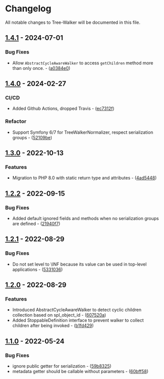 # Changelog

All notable changes to Tree-Walker will be documented in this file.

## [1.4.1](https://github.com/rezozero/tree-walker/compare/1.4.0...1.4.1) - 2024-07-01

### Bug Fixes

- Allow `AbstractCycleAwareWalker` to access `getChildren` method more than only once. - ([a0384e0](https://github.com/rezozero/tree-walker/commit/a0384e01b909d7a8ba36fccd65ed76d164725895))

## [1.4.0](https://github.com/rezozero/tree-walker/compare/1.3.0...1.4.0) - 2024-02-27

### CI/CD

- Added Github Actions, dropped Travis - ([ec7312f](https://github.com/rezozero/tree-walker/commit/ec7312fa0ea85bc5ef56d8b0a27d1dabc05a9576))

### Refactor

- Support Symfony 6/7 for TreeWalkerNormalizer, respect serialization groups - ([52109be](https://github.com/rezozero/tree-walker/commit/52109be5710061a4cf30cb896c3efdbb42489199))

## [1.3.0](https://github.com/rezozero/tree-walker/compare/1.2.2...1.3.0) - 2022-10-13

### Features

- Migration to PHP 8.0 with static return type and attributes - ([4ad5448](https://github.com/rezozero/tree-walker/commit/4ad54486cf284bc59be2fe09d8a79d60f3a47206))

## [1.2.2](https://github.com/rezozero/tree-walker/compare/1.2.1...1.2.2) - 2022-09-15

### Bug Fixes

- Added default ignored fields and methods when no serialization groups are defined - ([21940f7](https://github.com/rezozero/tree-walker/commit/21940f76c479aef99c93c4b63a45c679d1a7818c))

## [1.2.1](https://github.com/rezozero/tree-walker/compare/1.2.0...1.2.1) - 2022-08-29

### Bug Fixes

- Do not set level to \INF because its value can be used in top-level applications - ([5331036](https://github.com/rezozero/tree-walker/commit/53310366976f6e7b5a7dbe36994a918e629a865a))

## [1.2.0](https://github.com/rezozero/tree-walker/compare/1.1.0...1.2.0) - 2022-08-29

### Features

- Introduced AbstractCycleAwareWalker to detect cyclic children collection based on spl_object_id - ([607520a](https://github.com/rezozero/tree-walker/commit/607520a00f8c084252d31e51f7ca9b7f9b4fe50a))
- Added StoppableDefinition interface to prevent walker to collect children after being invoked - ([b1fd429](https://github.com/rezozero/tree-walker/commit/b1fd429336d4b10bfe71498b84c494eaf6b8eee8))

## [1.1.0](https://github.com/rezozero/tree-walker/compare/1.0.6...1.1.0) - 2022-05-24

### Bug Fixes

- ignore public getter for serialization - ([59b8325](https://github.com/rezozero/tree-walker/commit/59b8325fca4a4d6066a6b03e83d02aed0904b196))
- metadata getter should be callable without parameters - ([60bff58](https://github.com/rezozero/tree-walker/commit/60bff582a8aed41aa53b541002e8257435fa187c))

<!-- generated by git-cliff -->
